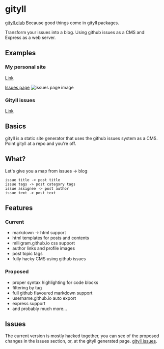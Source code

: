 # gityll
[gityll.club](http://gityll.club) Because good things come in gityll packages.

Transform your issues into a blog. Using github issues as a CMS and Express as a web server.

## Examples
### My personal site
<a href="http://aranlong.co.uk/contents">Link</a>

<a href="https://github.com/AranScope/test-repo/issues">Issues page</a>
![issues page image](https://i.gyazo.com/3e6e82bf488f3472654f04716403b430.png)

### Gityll issues
<a href="http://gityll.club">Link</a>

## Basics
gityll is a static site generator that uses the github issues system as a CMS. Point gityll at a repo and you're off. 

## What?
Let's give you a map from issues -> blog
```
issue title -> post title
issue tags -> post category tags
issue assignee -> post author
issue text -> post text
```

## Features
### Current
- markdown -> html support
- html templates for posts and contents
- milligram.github.io css support
- author links and profile images
- post topic tags
- fully hacky CMS using github issues

### Proposed
- proper syntax highlighting for code blocks
- filtering by tag
- full github flavoured markdown support
- username.github.io auto export
- express support
- and probably much more...

## Issues
The current version is mostly hacked together, you can see of the proposed changes in the issues section, or, at the gityll generated page. <a href="http://gityll.club">gityll issues</a>.

